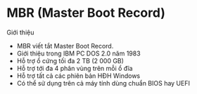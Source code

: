 # MBR (Master Boot Record)
Giới thiệu

* MBR viết tắt Master Boot Record.
* Giới thiệu trong IBM PC DOS 2.0 năm 1983
* Hỗ trợ ổ cứng tối đa 2 TB (2 000 GB)
* Hỗ trợ tới đa 4 phân vùng trên mỗi ổ đĩa
* Hỗ trợ tất cả các phiên bản HĐH Windows
* Có thể sử dụng trên cả máy tính dùng chuẩn BIOS hay UEFI